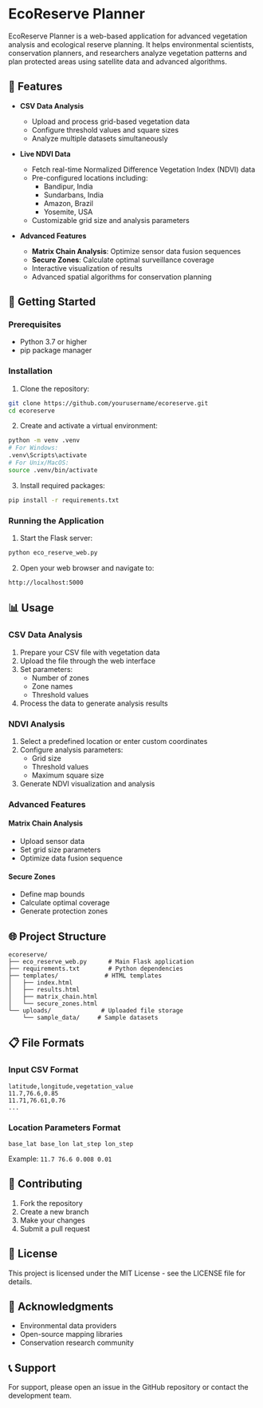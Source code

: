 # EcoReserve Planner

EcoReserve Planner is a web-based application for advanced vegetation analysis and ecological reserve planning. It helps environmental scientists, conservation planners, and researchers analyze vegetation patterns and plan protected areas using satellite data and advanced algorithms.

## 🌟 Features

- **CSV Data Analysis**
  - Upload and process grid-based vegetation data
  - Configure threshold values and square sizes
  - Analyze multiple datasets simultaneously

- **Live NDVI Data**
  - Fetch real-time Normalized Difference Vegetation Index (NDVI) data
  - Pre-configured locations including:
    - Bandipur, India
    - Sundarbans, India
    - Amazon, Brazil
    - Yosemite, USA
  - Customizable grid size and analysis parameters

- **Advanced Features**
  - **Matrix Chain Analysis**: Optimize sensor data fusion sequences
  - **Secure Zones**: Calculate optimal surveillance coverage
  - Interactive visualization of results
  - Advanced spatial algorithms for conservation planning

## 🚀 Getting Started

### Prerequisites

- Python 3.7 or higher
- pip package manager

### Installation

1. Clone the repository:
```bash
git clone https://github.com/yourusername/ecoreserve.git
cd ecoreserve
```

2. Create and activate a virtual environment:
```bash
python -m venv .venv
# For Windows:
.venv\Scripts\activate
# For Unix/MacOS:
source .venv/bin/activate
```

3. Install required packages:
```bash
pip install -r requirements.txt
```

### Running the Application

1. Start the Flask server:
```bash
python eco_reserve_web.py
```

2. Open your web browser and navigate to:
```
http://localhost:5000
```

## 📊 Usage

### CSV Data Analysis

1. Prepare your CSV file with vegetation data
2. Upload the file through the web interface
3. Set parameters:
   - Number of zones
   - Zone names
   - Threshold values
4. Process the data to generate analysis results

### NDVI Analysis

1. Select a predefined location or enter custom coordinates
2. Configure analysis parameters:
   - Grid size
   - Threshold values
   - Maximum square size
3. Generate NDVI visualization and analysis

### Advanced Features

#### Matrix Chain Analysis
- Upload sensor data
- Set grid size parameters
- Optimize data fusion sequence

#### Secure Zones
- Define map bounds
- Calculate optimal coverage
- Generate protection zones

## 🌐 Project Structure

```
ecoreserve/
├── eco_reserve_web.py      # Main Flask application
├── requirements.txt        # Python dependencies
├── templates/             # HTML templates
│   ├── index.html
│   ├── results.html
│   ├── matrix_chain.html
│   └── secure_zones.html
└── uploads/              # Uploaded file storage
    └── sample_data/     # Sample datasets
```

## 📋 File Formats

### Input CSV Format
```csv
latitude,longitude,vegetation_value
11.7,76.6,0.85
11.71,76.61,0.76
...
```

### Location Parameters Format
```
base_lat base_lon lat_step lon_step
```
Example: `11.7 76.6 0.008 0.01`

## 🤝 Contributing

1. Fork the repository
2. Create a new branch
3. Make your changes
4. Submit a pull request

## 📄 License

This project is licensed under the MIT License - see the LICENSE file for details.

## 🙏 Acknowledgments

- Environmental data providers
- Open-source mapping libraries
- Conservation research community

## 📞 Support

For support, please open an issue in the GitHub repository or contact the development team.